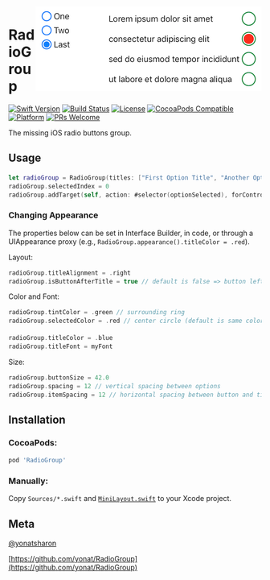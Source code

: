 <img align="right" src="Screenshots/RadioGroup.png">

# RadioGroup

[![Swift Version][swift-image]][swift-url]
[![Build Status][travis-image]][travis-url]
[![License][license-image]][license-url]
[![CocoaPods Compatible](https://img.shields.io/cocoapods/v/RadioGroup.svg)](https://img.shields.io/cocoapods/v/RadioGroup.svg)  
[![Platform](https://img.shields.io/cocoapods/p/RadioGroup.svg?style=flat)](http://cocoapods.org/pods/RadioGroup)
[![PRs Welcome](https://img.shields.io/badge/PRs-welcome-brightgreen.svg?style=flat-square)](http://makeapullrequest.com)

The missing iOS radio buttons group.

## Usage

```swift
let radioGroup = RadioGroup(titles: ["First Option Title", "Another Option Title", "Last"])
radioGroup.selectedIndex = 0
radioGroup.addTarget(self, action: #selector(optionSelected), forControlEvents: .valueChanged)
```

### Changing Appearance

The properties below can be set in Interface Builder, in code, or through a UIAppearance proxy (e.g., `RadioGroup.appearance().titleColor = .red`).

Layout:

```swift
radioGroup.titleAlignment = .right
radioGroup.isButtonAfterTitle = true // default is false => button left (leading) relative to title
```

Color and Font:

```swift
radioGroup.tintColor = .green // surrounding ring
radioGroup.selectedColor = .red // center circle (default is same color as ring)

radioGroup.titleColor = .blue
radioGroup.titleFont = myFont
```

Size:

```swift
radioGroup.buttonSize = 42.0
radioGroup.spacing = 12 // vertical spacing between options
radioGroup.itemSpacing = 12 // horizontal spacing between button and title
```

## Installation

### CocoaPods:

```ruby
pod 'RadioGroup'
```

### Manually:

Copy `Sources/*.swift` and [`MiniLayout.swift`](https://github.com/yonat/MiniLayout) to your Xcode project.

## Meta

[@yonatsharon](https://twitter.com/yonatsharon)

[https://github.com/yonat/RadioGroup](https://github.com/yonat/RadioGroup)

[swift-image]:https://img.shields.io/badge/swift-4.2-orange.svg
[swift-url]: https://swift.org/
[license-image]: https://img.shields.io/badge/License-MIT-blue.svg
[license-url]: LICENSE.txt
[travis-image]: https://img.shields.io/travis/dbader/node-datadog-metrics/master.svg?style=flat-square
[travis-url]: https://travis-ci.org/dbader/node-datadog-metrics
[codebeat-image]: https://codebeat.co/badges/c19b47ea-2f9d-45df-8458-b2d952fe9dad
[codebeat-url]: https://codebeat.co/projects/github-com-vsouza-awesomeios-com
